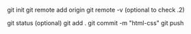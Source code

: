 <!--One time setup for project-->
git init
git remote add origin <github url>
git remote -v (optional to check .2)

<!--For everyday pull push in git-->
git status (optional)
git add .
git commit -m "html-css"
git push